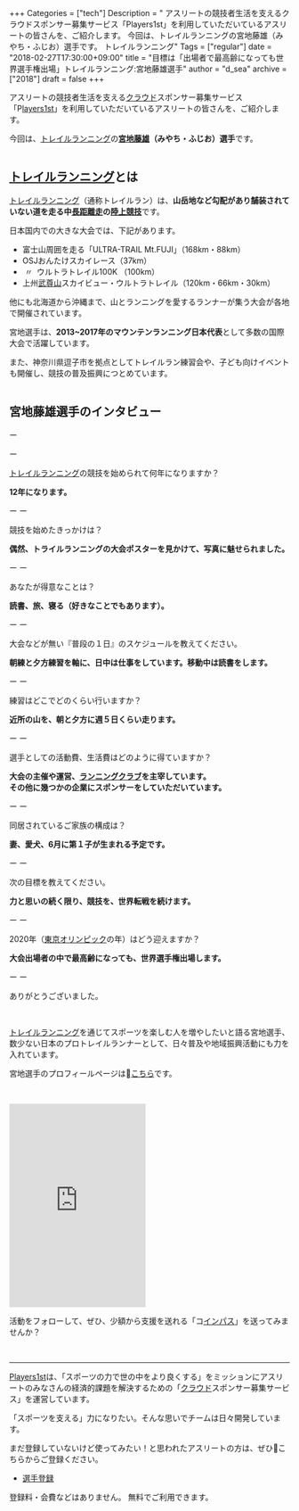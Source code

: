 +++
Categories = ["tech"]
Description = " アスリートの競技者生活を支えるクラウドスポンサー募集サービス「Players1st」を利用していただいているアスリートの皆さんを、ご紹介します。  今回は、トレイルランニングの宮地藤雄（みやち・ふじお）選手です。    トレイルランニング"
Tags = ["regular"]
date = "2018-02-27T17:30:00+09:00"
title = "目標は「出場者で最高齢になっても世界選手権出場」トレイルランニング:宮地藤雄選手"
author = "d_sea"
archive = ["2018"]
draft = false
+++

<body>
<p>アスリートの競技者生活を支える<a class="keyword" href="http://d.hatena.ne.jp/keyword/%A5%AF%A5%E9%A5%A6%A5%C9">クラウド</a>スポンサー募集サービス「P<a href="https://players1.st/">layers1st</a>」を利用していただいているアスリートの皆さんを、ご紹介します。</p>


<p>今回は、<a class="keyword" href="http://d.hatena.ne.jp/keyword/%A5%C8%A5%EC%A5%A4%A5%EB%A5%E9%A5%F3%A5%CB%A5%F3%A5%B0">トレイルランニング</a>の<b><a href="https://players1.st/FUJIOMIYACHI">宮地藤雄</a>（みやち・ふじお）選手</b>です。
</p>


<p><img src="https://cdn-ak.f.st-hatena.com/images/fotolife/d/d_sea/20180823/20180823110249.jpg" alt=""></p>
<h2>
<a class="keyword" href="http://d.hatena.ne.jp/keyword/%A5%C8%A5%EC%A5%A4%A5%EB%A5%E9%A5%F3%A5%CB%A5%F3%A5%B0">トレイルランニング</a>とは</h2>
<p><a class="keyword" href="http://d.hatena.ne.jp/keyword/%A5%C8%A5%EC%A5%A4%A5%EB%A5%E9%A5%F3%A5%CB%A5%F3%A5%B0">トレイルランニング</a>（通称トレイルラン）は、<b>山岳地など勾配があり舗装されていない道を走る中<a class="keyword" href="http://d.hatena.ne.jp/keyword/%C4%B9%B5%F7%CE%A5%C1%F6">長距離走</a>の<a class="keyword" href="http://d.hatena.ne.jp/keyword/%CE%A6%BE%E5%B6%A5%B5%BB">陸上競技</a></b>です。</p>
<p>日本国内での大きな大会では、下記があります。</p>
<ul>
<li>富士山周囲を走る「ULTRA-TRAIL Mt.FUJI」（168km・88km）</li>
<li>OSJおんたけスカイレース（37km）</li>
<li> 〃  ウルトラトレイル100K （100km）</li>
<li>上州<a class="keyword" href="http://d.hatena.ne.jp/keyword/%C9%F0%C2%BA%BB%B3">武尊山</a>スカイビュー・ウルトラトレイル（120km・66km・30km）</li>
</ul>
<p>他にも北海道から沖縄まで、山とランニングを愛するランナーが集う大会が各地で開催されています。</p>
<p>宮地選手は、<b>2013~2017年のマウンテンランニング日本代表</b>として多数の国際大会で活躍しています。</p>
<p>また、神奈川県逗子市を拠点としてトレイルラン練習会や、子ども向けイベントも開催し、競技の普及振興につとめています。</p>
<img src="https://cdn-ak.f.st-hatena.com/images/fotolife/d/d_sea/20180823/20180823110322.jpg" alt=""><h2>宮地藤雄選手のインタビュー</h2>
<p>ー</p>

<p>ー</p>

<p><a class="keyword" href="http://d.hatena.ne.jp/keyword/%A5%C8%A5%EC%A5%A4%A5%EB%A5%E9%A5%F3%A5%CB%A5%F3%A5%B0">トレイルランニング</a>の競技を始められて何年になりますか？</p>
<p><b>12年になります。</b></p>
<p></p>

<p>ー ー</p>

<p>競技を始めたきっかけは？</p>
<p><b>偶然、トライルランニングの大会ポスターを見かけて、写真に魅せられました。</b></p>
<p></p>

<p>ー ー</p>

<p>あなたが得意なことは？</p>
<p><b>読書、旅、寝る（好きなことでもあります）。</b></p>
<p></p>

<p>ー ー</p>

<p>大会などが無い『普段の１日』のスケジュールを教えてください。</p>
<p><b>朝練と夕方練習を軸に、日中は仕事をしています。移動中は読書をします。</b></p>
<p></p>

<p>ー ー</p>

<p>練習はどこでどのくらい行いますか？</p>
<p><b>近所の山を、朝と夕方に週５日くらい走ります。</b></p>
<p></p>

<p>ー ー</p>

<p>選手としての活動費、生活費はどのように得ていますか？</p>
<p><b>大会の主催や運営、<a class="keyword" href="http://d.hatena.ne.jp/keyword/%A5%E9%A5%F3%A5%CB%A5%F3%A5%B0%A5%AF%A5%E9%A5%D6">ランニングクラブ</a>を主宰しています。
<br>その他に幾つかの企業にスポンサーをしていただいています。</b></p>
<p></p>

<p>ー ー</p>

<p>同居されているご家族の構成は？</p>
<p><b>妻、愛犬、6月に第１子が生まれる予定です。</b></p>
<p></p>

<p>ー ー</p>

<p>次の目標を教えてください。</p>
<p><b>力と思いの続く限り、競技を、世界転戦を続けます。</b></p>
<p></p>

<p>ー ー</p>

<p>2020年（<a class="keyword" href="http://d.hatena.ne.jp/keyword/%C5%EC%B5%FE%A5%AA%A5%EA%A5%F3%A5%D4%A5%C3%A5%AF">東京オリンピック</a>の年）はどう迎えますか？</p>
<p><b>大会出場者の中で最高齢になっても、世界選手権出場します。</b></p>
<p></p>

<p>ー ー</p>

<p>ありがとうございました。</p>
<p><br></p>
<p><a class="keyword" href="http://d.hatena.ne.jp/keyword/%A5%C8%A5%EC%A5%A4%A5%EB%A5%E9%A5%F3%A5%CB%A5%F3%A5%B0">トレイルランニング</a>を通じてスポーツを楽しむ人を増やしたいと語る宮地選手、数少ない日本のプロトレイルランナーとして、日々普及や地域振興活動にも力を入れています。</p>
<p>宮地選手のプロフィールページは🔗<a href="https://players1.st/FUJIOMIYACHI">こちら</a>です。<br></p>
<p> <br></p>
<iframe src="https://players1.st/FUJIOMIYACHI/widget" width="245" height="365" frameborder="0">&amp;amp;amp;amp;amp;amp;amp;amp;amp;amp;amp;amp;amp;amp;amp;amp;amp;amp;amp;amp;amp;amp;amp;amp;amp;amp;amp;amp;amp;amp;amp;amp;lt;/p&amp;amp;amp;amp;amp;amp;amp;amp;amp;amp;amp;amp;amp;amp;amp;amp;amp;amp;amp;amp;amp;amp;amp;amp;amp;amp;amp;amp;amp;amp;amp;amp;gt;
</iframe><p>活動をフォローして、ぜひ、少額から支援を送れる「コ<a class="keyword" href="http://d.hatena.ne.jp/keyword/%A5%A4%A5%F3%A5%D1%A5%B9">インパス</a>」を送ってみませんか？</p>
<p><br></p>

<hr>
<p><a href="https://t.umblr.com/redirect?z=https%3A%2F%2Fplayers1.st%2F&amp;amp;t=NjI2MDVhMjljMWZhZDNjZmIzMzA3YzQ5ZWNiMmM2M2I1ZDUwZmRlZSxORFo2WHpLbw%3D%3D&amp;amp;b=t%3A-7pvJN5T_razjN_5MnfSsw&amp;amp;p=http%3A%2F%2Fblog.players1.st%2Fpost%2F170899344527%2Famazon%E3%82%AE%E3%83%95%E3%83%88%E5%88%B8%E3%81%A7%E6%94%AF%E6%8F%B4%E9%87%91%E3%81%8C%E5%8F%97%E3%81%91%E5%8F%96%E3%82%8C%E3%82%8B%E3%82%88%E3%81%86%E3%81%AB%E3%81%AA%E3%82%8A%E3%81%BE%E3%81%97%E3%81%9F&amp;amp;m=1">Players1st</a>は、「スポーツの力で世の中をより良くする」をミッションにアスリートのみなさんの経済的課題を解決するための「<a class="keyword" href="http://d.hatena.ne.jp/keyword/%A5%AF%A5%E9%A5%A6%A5%C9">クラウド</a>スポンサー募集サービス」を運営しています。</p>
<p>「スポーツを支える」力になりたい。そんな思いでチームは日々開発しています。</p>
<p>まだ登録していないけど使ってみたい！と思われたアスリートの方は、ぜひ🔗こちらからご登録ください。</p>
<ul>
<li><a href="https://t.umblr.com/redirect?z=https%3A%2F%2Fplayers1.st%2Fusers%2Fsign_up_confirm%3Ftoken%3DU9uHncad&amp;amp;t=YzY4YWVmOGMxOTMxNGYzNTgwOGQzYzIxMDc5NWNmOGU5M2Q3ZmEwYixORFo2WHpLbw%3D%3D&amp;amp;b=t%3A-7pvJN5T_razjN_5MnfSsw&amp;amp;p=http%3A%2F%2Fblog.players1.st%2Fpost%2F170899344527%2Famazon%E3%82%AE%E3%83%95%E3%83%88%E5%88%B8%E3%81%A7%E6%94%AF%E6%8F%B4%E9%87%91%E3%81%8C%E5%8F%97%E3%81%91%E5%8F%96%E3%82%8C%E3%82%8B%E3%82%88%E3%81%86%E3%81%AB%E3%81%AA%E3%82%8A%E3%81%BE%E3%81%97%E3%81%9F&amp;amp;m=1">選手登録</a></li>


<p></p>
</ul>
<p>登録料・会費などはありません。 無料でご利用できます。</p>
</body>
